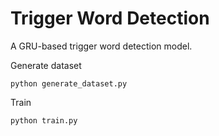 # Trigger Word Detection
A GRU-based trigger word detection model.

Generate dataset
```shell
python generate_dataset.py
```
Train
```shell
python train.py
```